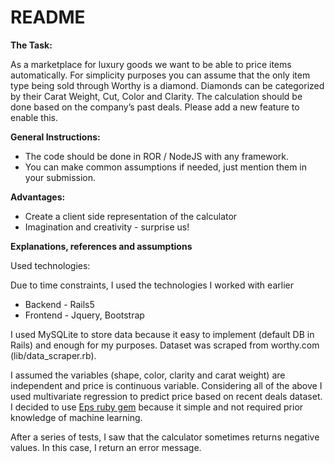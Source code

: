 # README

<strong>The Task:</strong>
<p>As a marketplace for luxury goods we want to be able to price items automatically. 
For simplicity purposes you can assume that the only item type being sold through Worthy is a diamond. Diamonds can be categorized by their Carat Weight, Cut, Color and Clarity.
The calculation should be done based on the company’s past deals. Please add a new feature to enable this.</p> 

<strong>General Instructions:</strong> 
<ul>
  <li>The code should be done in ROR / NodeJS with any framework.</li>
  <li>You can make common assumptions if needed, just mention them in your submission.</li>
</ul>

<strong>Advantages:</strong> 
<ul>
  <li>Create a client side representation of the calculator</li>
  <li>Imagination and creativity - surprise us!</li>
</ul>

<strong>Explanations, references and assumptions</strong>

Used technologies:

Due to time constraints, I used the technologies I worked with earlier
<ul>
  <li>Backend - Rails5</li>
  <li>Frontend - Jquery, Bootstrap</li>
</ul>

I used MySQLite to store data because it easy to implement (default DB in Rails) and enough for my purposes. Dataset was scraped from worthy.com (lib/data_scraper.rb). 

I assumed the variables (shape, color, clarity and carat weight) are independent and price is continuous variable. 
Сonsidering all of the above I used multivariate regression to predict price based on recent deals dataset. I decided to use  <a href="https://github.com/ankane/eps">Eps ruby gem</a> because it simple and not required prior knowledge of machine learning.

After a series of tests, I saw that the calculator sometimes returns negative values. In this case, I return an error message.
















  
  
